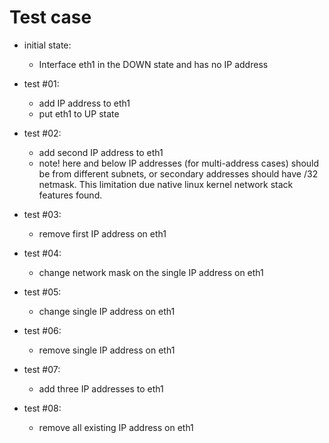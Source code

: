 # Test case

* initial state:
  * Interface eth1 in the DOWN state and has no IP address

* test #01:
  * add IP address to eth1
  * put eth1 to UP state

* test #02:
  * add second IP address to eth1
  * note! here and below IP addresses (for multi-address cases) should be from different subnets, or secondary addresses should have /32 netmask. This limitation due native linux kernel network stack features found.

* test #03:
  * remove first IP address on eth1

* test #04:
  * change network mask on the single IP address on eth1

* test #05:
  * change single IP address on eth1

* test #06:
  * remove single IP address on eth1

* test #07:
  * add three IP addresses to eth1

* test #08:
  * remove all existing IP address on eth1
